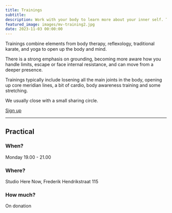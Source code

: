 ```yaml
---
title: Trainings
subtitle: 
description: Work with your body to learn more about your inner self. Trainings combine elements from body therapy, reflexology, traditional karate, and yoga.
featured_image: images/mv-training2.jpg
date: 2023-11-03 00:00:00
---
```


Trainings combine elements from body therapy, reflexology, traditional karate, and yoga to open up the body and mind.

There is a strong emphasis on grounding, becoming more aware how you handle limits, escape or face internal resistance, and can move from a deeper presence.

Trainings typically include losening all the main joints in the body, opening up core meridian lines, a bit of cardio, body awareness training and some stretching.

We usually close with a small sharing circle.

<a href="/contact" class="button button--large">Sign up</a>

---

## Practical

### When?

Monday 19.00 - 21.00

### Where?

Studio Here Now, Frederik Hendrikstraat 115

### How much?

On donation

